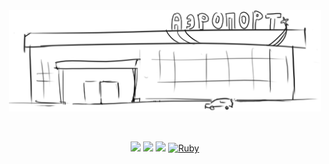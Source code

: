 <div align="center">

<img src="docs/illustration.png" width="500px">

&nbsp;

![](https://img.shields.io/github/last-commit/arthurfincham/airportchallenge)
![](https://img.shields.io/github/languages/count/arthurfincham/airportchallenge)
![](https://img.shields.io/github/languages/code-size/arthurfincham/airportchallenge)
[![Ruby](https://badgen.net/badge/icon/ruby?icon=ruby&label)](https://https://ruby-lang.org/)


</div>